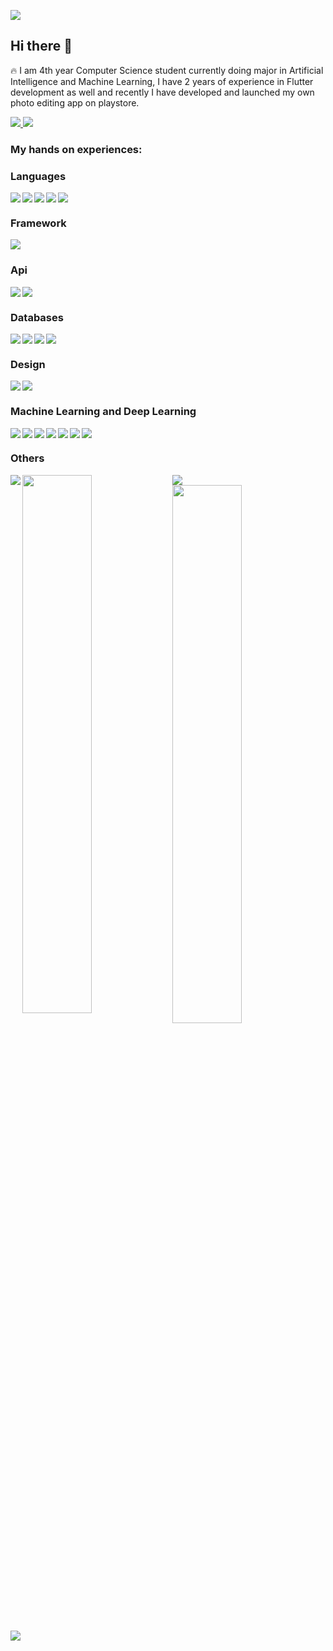 ![](https://komarev.com/ghpvc/?username=realironman101&color=blue)<br/>


## Hi there 👋

🔥 
I am 4th year Computer Science student currently doing major in Artificial Intelligence and Machine Learning, I have 2 years of experience in Flutter development    as well and recently I have developed and launched my own photo editing app on playstore. 

  <a href="https://play.google.com/store/apps/details?id=com.ripplapps.afterclicks">
<img src="https://img.shields.io/badge/Google_Play-414141?style=for-the-badge&logo=google-play&logoColor=white"/>
<a/>
  
  <a href="https://www.linkedin.com/in/anand-singh-931a92163/">
<img src="https://img.shields.io/badge/linkedin-%230077B5.svg?style=for-the-badge&logo=linkedin&logoColor=white"/>
<a/>

### My hands on experiences:

### Languages
<img align="left" src="https://img.shields.io/badge/c-%2300599C.svg?style=for-the-badge&logo=c&logoColor=white"/>
<img align="left" src="https://img.shields.io/badge/c++-%2300599C.svg?style=for-the-badge&logo=c%2B%2B&logoColor=white"/>
<img align="left"  src="https://img.shields.io/badge/dart-%230175C2.svg?style=for-the-badge&logo=dart&logoColor=white"/>
<img align="left" src="https://img.shields.io/badge/java-%23ED8B00.svg?style=for-the-badge&logo=java&logoColor=white"/>
<img src="https://img.shields.io/badge/python-3670A0?style=for-the-badge&logo=python&logoColor=ffdd54"/>

### Framework

<img src="https://img.shields.io/badge/Flutter-%2302569B.svg?style=for-the-badge&logo=Flutter&logoColor=white"/>


### Api

<img align="left" src="https://img.shields.io/badge/-GraphQL-E10098?style=for-the-badge&logo=graphql&logoColor=white"/>
<img src="https://img.shields.io/badge/-REST API-080000?style=for-the-badge&logoColor=white"/>



### Databases

<img align="left" src="https://img.shields.io/badge/sqlite-%2307405e.svg?style=for-the-badge&logo=sqlite&logoColor=white"/>
<img align="left" src="https://img.shields.io/badge/mysql-%2300f.svg?style=for-the-badge&logo=mysql&logoColor=white"/>
<img align="left" src="https://img.shields.io/badge/Amazon%20DynamoDB-4053D6?style=for-the-badge&logo=Amazon%20DynamoDB&logoColor=white"/>
<img src="https://img.shields.io/badge/firebase-%23039BE5.svg?style=for-the-badge&logo=firebase"/>

### Design
<img align="left" src="https://img.shields.io/badge/Adobe%20XD-470137?style=for-the-badge&logo=Adobe%20XD&logoColor=#FF61F6"/>
<img  src="https://img.shields.io/badge/figma-%23F24E1E.svg?style=for-the-badge&logo=figma&logoColor=white"/>

### Machine Learning and Deep Learning
<img align="left" src="https://img.shields.io/badge/Keras-%23D00000.svg?style=for-the-badge&logo=Keras&logoColor=white)"/>
<img align="left" src="https://img.shields.io/badge/numpy-%23013243.svg?style=for-the-badge&logo=numpy&logoColor=white"/>
<img align="left" src="https://img.shields.io/badge/pandas-%23150458.svg?style=for-the-badge&logo=pandas&logoColor=white"/>
<img align="left" src="https://img.shields.io/badge/Plotly-%233F4F75.svg?style=for-the-badge&logo=plotly&logoColor=white"/>
<img align="left" src="https://img.shields.io/badge/TensorFlow-%23FF6F00.svg?style=for-the-badge&logo=TensorFlow&logoColor=white"/>
<img align="left" src="https://img.shields.io/badge/opencv-%23white.svg?style=for-the-badge&logo=opencv&logoColor=white"/>
<img src="https://img.shields.io/badge/SciPy-%230C55A5.svg?style=for-the-badge&logo=scipy&logoColor=%white"/>

### Others
<img align="left" src="https://img.shields.io/badge/-Arduino-00979D?style=for-the-badge&logo=Arduino&logoColor=white"/>
<img  src="https://img.shields.io/badge/Postman-FF6C37?style=for-the-badge&logo=postman&logoColor=white"/>



<img align="left" width="47%" src="https://github-readme-stats.vercel.app/api?username=realironman101&show_icons=true&theme=algolia"/>
<img width="47%" src="https://github-readme-stats.vercel.app/api/top-langs/?username=realironman101&layout=compact&theme=algolia"/>

<!-- <li></li> -->
<!-- <li></li> -->

 <br/>

<img src="https://activity-graph.herokuapp.com/graph?username=realironman101&custom_title=%20Anand's%20Contributions%20Graph&theme=react-dark"/>




<!--
**realironman101/realironman101** is a ✨ _special_ ✨ repository because its `README.md` (this file) appears on your GitHub profile.

Here are some ideas to get you started:

- 🔭 I’m currently working on ...
- 🌱 I’m currently learning ...
- 👯 I’m looking to collaborate on ...
- 🤔 I’m looking for help with ...
- 💬 Ask me about ...
- 📫 How to reach me: ...
- 😄 Pronouns: ...
- ⚡ Fun fact: ...
-->
